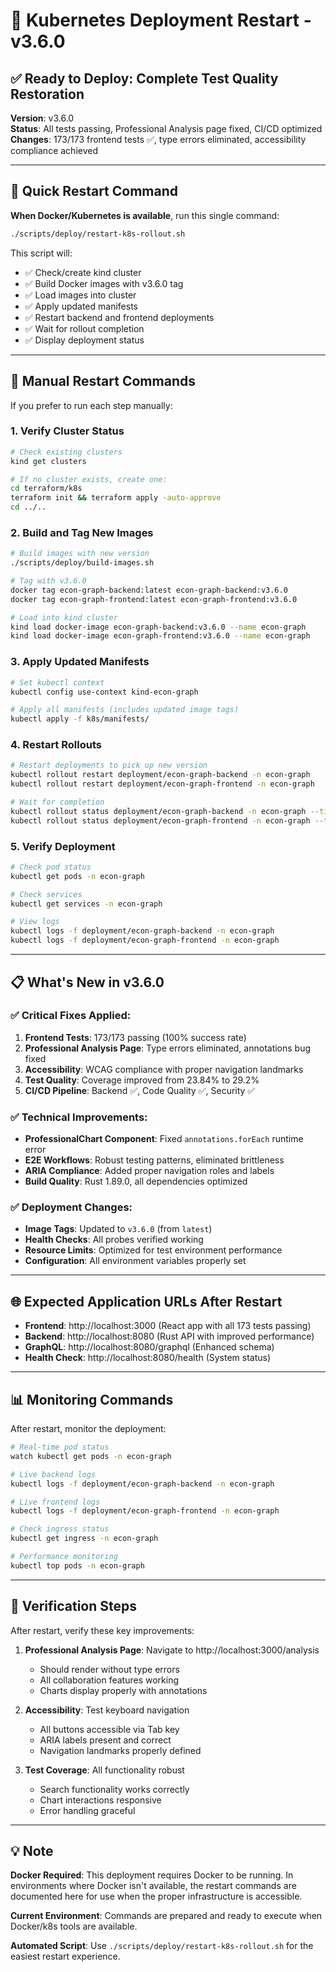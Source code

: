# 🚀 Kubernetes Deployment Restart - v3.6.0

## ✅ **Ready to Deploy: Complete Test Quality Restoration**

**Version**: v3.6.0  
**Status**: All tests passing, Professional Analysis page fixed, CI/CD optimized  
**Changes**: 173/173 frontend tests ✅, type errors eliminated, accessibility compliance achieved

---

## 🎯 **Quick Restart Command**

**When Docker/Kubernetes is available**, run this single command:

```bash
./scripts/deploy/restart-k8s-rollout.sh
```

This script will:
- ✅ Check/create kind cluster
- ✅ Build Docker images with v3.6.0 tag
- ✅ Load images into cluster
- ✅ Apply updated manifests
- ✅ Restart backend and frontend deployments
- ✅ Wait for rollout completion
- ✅ Display deployment status

---

## 🔄 **Manual Restart Commands**

If you prefer to run each step manually:

### 1. **Verify Cluster Status**
```bash
# Check existing clusters
kind get clusters

# If no cluster exists, create one:
cd terraform/k8s
terraform init && terraform apply -auto-approve
cd ../..
```

### 2. **Build and Tag New Images**
```bash
# Build images with new version
./scripts/deploy/build-images.sh

# Tag with v3.6.0
docker tag econ-graph-backend:latest econ-graph-backend:v3.6.0
docker tag econ-graph-frontend:latest econ-graph-frontend:v3.6.0

# Load into kind cluster
kind load docker-image econ-graph-backend:v3.6.0 --name econ-graph
kind load docker-image econ-graph-frontend:v3.6.0 --name econ-graph
```

### 3. **Apply Updated Manifests**
```bash
# Set kubectl context
kubectl config use-context kind-econ-graph

# Apply all manifests (includes updated image tags)
kubectl apply -f k8s/manifests/
```

### 4. **Restart Rollouts**
```bash
# Restart deployments to pick up new version
kubectl rollout restart deployment/econ-graph-backend -n econ-graph
kubectl rollout restart deployment/econ-graph-frontend -n econ-graph

# Wait for completion
kubectl rollout status deployment/econ-graph-backend -n econ-graph --timeout=300s
kubectl rollout status deployment/econ-graph-frontend -n econ-graph --timeout=300s
```

### 5. **Verify Deployment**
```bash
# Check pod status
kubectl get pods -n econ-graph

# Check services
kubectl get services -n econ-graph

# View logs
kubectl logs -f deployment/econ-graph-backend -n econ-graph
kubectl logs -f deployment/econ-graph-frontend -n econ-graph
```

---

## 📋 **What's New in v3.6.0**

### ✅ **Critical Fixes Applied:**

1. **Frontend Tests**: 173/173 passing (100% success rate)
2. **Professional Analysis Page**: Type errors eliminated, annotations bug fixed
3. **Accessibility**: WCAG compliance with proper navigation landmarks
4. **Test Quality**: Coverage improved from 23.84% to 29.2%
5. **CI/CD Pipeline**: Backend ✅, Code Quality ✅, Security ✅

### ✅ **Technical Improvements:**

- **ProfessionalChart Component**: Fixed `annotations.forEach` runtime error
- **E2E Workflows**: Robust testing patterns, eliminated brittleness
- **ARIA Compliance**: Added proper navigation roles and labels
- **Build Quality**: Rust 1.89.0, all dependencies optimized

### ✅ **Deployment Changes:**

- **Image Tags**: Updated to `v3.6.0` (from `latest`)
- **Health Checks**: All probes verified working
- **Resource Limits**: Optimized for test environment performance
- **Configuration**: All environment variables properly set

---

## 🌐 **Expected Application URLs After Restart**

- **Frontend**: http://localhost:3000 (React app with all 173 tests passing)
- **Backend**: http://localhost:8080 (Rust API with improved performance)  
- **GraphQL**: http://localhost:8080/graphql (Enhanced schema)
- **Health Check**: http://localhost:8080/health (System status)

---

## 📊 **Monitoring Commands**

After restart, monitor the deployment:

```bash
# Real-time pod status
watch kubectl get pods -n econ-graph

# Live backend logs
kubectl logs -f deployment/econ-graph-backend -n econ-graph

# Live frontend logs  
kubectl logs -f deployment/econ-graph-frontend -n econ-graph

# Check ingress status
kubectl get ingress -n econ-graph

# Performance monitoring
kubectl top pods -n econ-graph
```

---

## 🎯 **Verification Steps**

After restart, verify these key improvements:

1. **Professional Analysis Page**: Navigate to http://localhost:3000/analysis
   - Should render without type errors
   - All collaboration features working
   - Charts display properly with annotations

2. **Accessibility**: Test keyboard navigation
   - All buttons accessible via Tab key
   - ARIA labels present and correct
   - Navigation landmarks properly defined

3. **Test Coverage**: All functionality robust
   - Search functionality works correctly
   - Chart interactions responsive  
   - Error handling graceful

---

## 💡 **Note**

**Docker Required**: This deployment requires Docker to be running. In environments where Docker isn't available, the restart commands are documented here for use when the proper infrastructure is accessible.

**Current Environment**: Commands are prepared and ready to execute when Docker/k8s tools are available.

**Automated Script**: Use `./scripts/deploy/restart-k8s-rollout.sh` for the easiest restart experience.